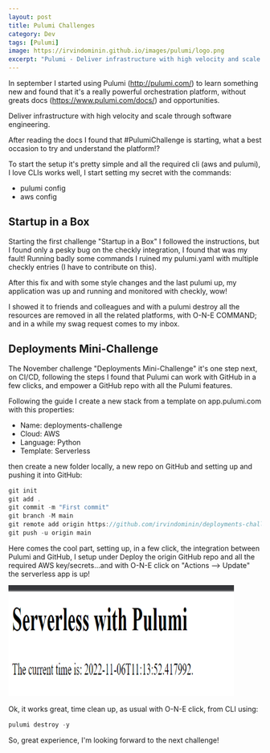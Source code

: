```yaml
---
layout: post
title: Pulumi Challenges
category: Dev
tags: [Pulumi]
image: https://irvindominin.github.io/images/pulumi/logo.png
excerpt: "Pulumi - Deliver infrastructure with high velocity and scale through software engineering...."
---
```


In september I started using Pulumi (http://pulumi.com/) to learn something new and found that it's a really powerful orchestration platform, without greats docs (https://www.pulumi.com/docs/) and opportunities.

Deliver infrastructure with high velocity and scale through software engineering.

After reading the docs I found that #PulumiChallenge is starting, what a best occasion to try and understand the platform!?

To start the setup it's pretty simple and all the required cli (aws and pulumi), I love CLIs works well, I start setting my secret with the commands:
 - pulumi config
 - aws config

<h2>Startup in a Box</h2>

Starting the first challenge "Startup in a Box" I followed the instructions, but I found only a pesky bug on the checkly integration, I found that was my fault! Running badly some commands I ruined my pulumi.yaml with multiple checkly entries (I have to contribute on this).

After this fix and with some style changes and the last pulumi up, my application was up and running and monitored with checkly, wow!

I showed it to friends and colleagues and with a pulumi destroy all the resources are removed in all the related platforms, with O-N-E COMMAND; and in a while my swag request comes to my inbox.

<h2>Deployments Mini-Challenge</h2>

The November challenge "Deployments Mini-Challenge" it's one step next, on CI/CD, following the steps I found that Pulumi can work with GitHub in a few clicks, and empower a GitHub repo with all the Pulumi features.

Following the guide I create a new stack from a template on app.pulumi.com with this properties:
 - Name: deployments-challenge
 - Cloud: AWS
 - Language: Python
 - Template: Serverless

then create a new folder locally, a new repo on GitHub and setting up and pushing it into GitHub:
```js
git init
git add .
git commit -m "First commit"
git branch -M main
git remote add origin https://github.com/irvindominin/deployments-challenge.git
git push -u origin main
```

Here comes the cool part, setting up, in a few click, the integration between Pulumi and GitHub, I setup under Deploy the origin GitHub repo and all the required AWS key/secrets...and with O-N-E click on "Actions --> Update" the serverless app is up!

<img class="alignnone size-full wp-image-114" src="/images/pulumi/UpAndRunning.png" alt="UpAndRunning.png" width="449" height="221" />

Ok, it works great, time clean up, as usual with O-N-E click, from CLI using:
```js
pulumi destroy -y
```

So, great experience, I'm looking forward to the next challenge!